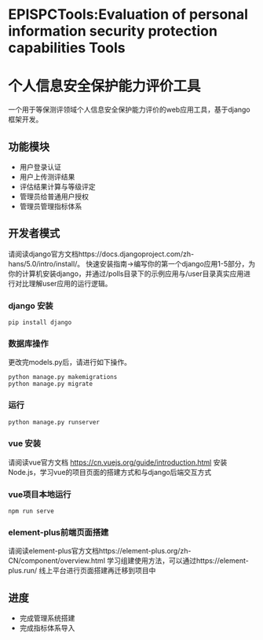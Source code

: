 # EPISPCTools:Evaluation of personal information security protection capabilities Tools 

# 个人信息安全保护能力评价工具

一个用于等保测评领域个人信息安全保护能力评价的web应用工具，基于django框架开发。

## 功能模块 
- 用户登录认证
- 用户上传测评结果
- 评估结果计算与等级评定
- 管理员给普通用户授权
- 管理员管理指标体系

## 开发者模式
请阅读django官方文档https://docs.djangoproject.com/zh-hans/5.0/intro/install/。
快速安装指南->编写你的第一个django应用1-5部分，为你的计算机安装django，并通过/polls目录下的示例应用与/user目录真实应用进行对比理解user应用的运行逻辑。

### django 安装

```
pip install django
```

### 数据库操作
更改完models.py后，请进行如下操作。

```
python manage.py makemigrations
python manage.py migrate
```

### 运行
```python manage.py runserver
python manage.py runserver
```

### vue 安装
请阅读vue官方文档 https://cn.vuejs.org/guide/introduction.html 安装Node.js，学习vue的项目页面的搭建方式和与django后端交互方式

### vue项目本地运行
```
npm run serve
```

### element-plus前端页面搭建
请阅读element-plus官方文档https://element-plus.org/zh-CN/component/overview.html 学习组建使用方法，可以通过https://element-plus.run/ 线上平台进行页面搭建再迁移到项目中

## 进度

- 完成管理系统搭建
- 完成指标体系导入
